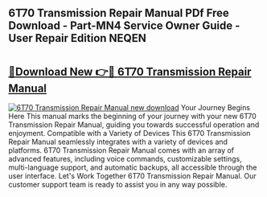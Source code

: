 ## 6T70 Transmission Repair Manual PDf Free Download - Part-MN4 Service Owner Guide - User Repair Edition NEQEN

# <h2><a href="http://bc13572.oget.top/?id=6T70+Transmission+Repair+Manual">🔗Download New 👉🔴 6T70 Transmission Repair Manual</a></h2>

[![6T70 Transmission Repair Manual new download](https://i.imgur.com/5g1atiW.png)](http://bc13572.oget.top/?id=6T70+Transmission+Repair+Manual)
Your Journey Begins Here This manual marks the beginning of your journey with your new 6T70 Transmission Repair Manual, guiding you towards successful operation and enjoyment. Compatible with a Variety of Devices This 6T70 Transmission Repair Manual seamlessly integrates with a variety of devices and platforms. 6T70 Transmission Repair Manual comes with an array of advanced features, including voice commands, customizable settings, multi-language support, and automatic backups, all accessible through the user interface. Let's Work Together 6T70 Transmission Repair Manual. Our customer support team is ready to assist you in any way possible.

